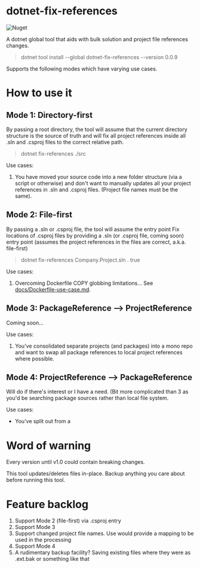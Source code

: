 # dotnet-fix-references

![Nuget](https://img.shields.io/nuget/dt/dotnet-fix-references)

A dotnet global tool that aids with bulk solution and project file references changes.

> dotnet tool install --global dotnet-fix-references --version 0.0.9

Supports the following modes which have varying use cases.

# How to use it

## Mode 1: Directory-first
By passing a root directory, the tool will assume that the current directory structure is the source of truth and will fix all project references inside all .sln and .csproj files to the correct relative path.

> dotnet fix-references ./src

Use cases:
1. You have moved your source code into a new folder structure (via a script or otherwise) and don't want to manually updates all your project references in .sln and .csproj files. (Project file names must be the same).

## Mode 2: File-first
By passing a .sln or .csproj file, the tool will assume the entry point Fix locations of .csproj files by providing a .sln (or .csproj file, coming soon) entry point (assumes the project references in the files are correct, a.k.a. file-first)

> dotnet fix-references Company.Project.sln . true

Use cases:
1. Overcoming Dockerfile COPY globbing limitations... See [docs/Dockerfile-use-case.md](here).

## Mode 3: PackageReference --> ProjectReference
Coming soon...

Use cases:
1. You've consolidated separate projects (and packages) into a mono repo and want to swap all package references to local project references where possible.

## Mode 4: ProjectReference --> PackageReference
Will do if there's interest or I have a need. (Bit more complicated than 3 as you'd be searching package sources rather than local file system.

Use cases:
* You've split out from a 

# Word of warning
Every version until v1.0 could contain breaking changes. 

This tool updates/deletes files in-place. Backup anything you care about before running this tool. 

# Feature backlog
1. Support Mode 2 (file-first) via .csproj entry
1. Support Mode 3
1. Support changed project file names. Use would provide a mapping to be used in the processing
1. Support Mode 4
1. A rudimentary backup facility? Saving existing files where they were as .ext.bak or something like that
